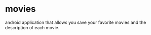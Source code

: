 # movies
android application that allows you save your favorite movies and the description of each movie.
